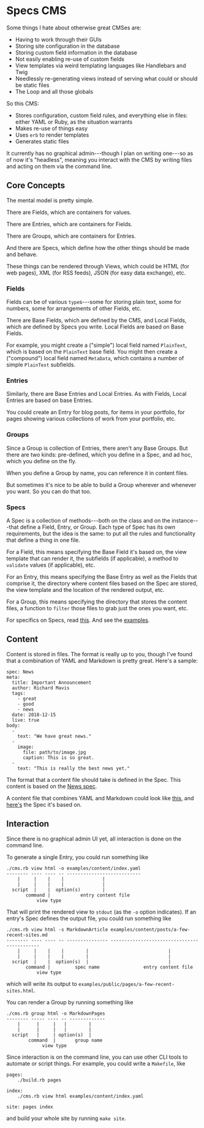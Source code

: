 # Specs CMS

Some things I hate about otherwise great CMSes are:

- Having to work through their GUIs
- Storing site configuration in the database
- Storing custom field information in the database
- Not easily enabling re-use of custom fields
- View templates via weird templating languages like Handlebars and Twig
- Needlessly re-generating views instead of serving what could or should be static files
- The Loop and all those globals

So this CMS:

- Stores configuration, custom field rules, and everything else in files: either YAML or Ruby, as the situation warrants
- Makes re-use of things easy
- Uses `erb` to render templates
- Generates static files

It currently has no graphical admin---though I plan on writing one---so as of now it's "headless", meaning you interact with the CMS by writing files and acting on them via the command line.


## Core Concepts

The mental model is pretty simple.

There are Fields, which are containers for values.

There are Entries, which are containers for Fields.

There are Groups, which are containers for Entries.

And there are Specs, which define how the other things should be made and behave.

These things can be rendered through Views, which could be HTML (for web pages), XML (for RSS feeds), JSON (for easy data exchange), etc.


### Fields

Fields can be of various `type`s---some for storing plain text, some for numbers, some for arrangements of other Fields, etc.

There are Base Fields, which are defined by the CMS, and Local Fields, which are defined by Specs you write. Local Fields are based on Base Fields.

For example, you might create a ("simple") local field named `PlainText`, which is based on the `PlainText` base field. You might then create a ("compound") local field named `MetaData`, which contains a number of simple `PlainText` subfields.


### Entries

Similarly, there are Base Entries and Local Entries. As with Fields, Local Entries are based on base Entries.

You could create an Entry for blog posts, for items in your portfolio, for pages showing various collections of work from your portfolio, etc.


### Groups

Since a Group is collection of Entries, there aren't any Base Groups. But there are two kinds: pre-defined, which you define in a Spec, and ad hoc, which you define on the fly.

When you define a Group by name, you can reference it in content files.

But sometimes it's nice to be able to build a Group wherever and whenever you want. So you can do that too.


### Specs

A Spec is a collection of methods---both on the class and on the instance---that define a Field, Entry, or Group. Each type of Spec has its own requirements, but the idea is the same: to put all the rules and functionality that define a thing in one file.

For a Field, this means specifying the Base Field it's based on, the view template that can render it, the subfields (if applicable), a method to `validate` values (if applicable), etc.

For an Entry, this means specifying the Base Entry as well as the Fields that comprise it, the directory where content files based on the Spec are stored, the view template and the location of the rendered output, etc.

For a Group, this means specifying the directory that stores the content files, a function to `filter` those files to grab just the ones you want, etc.

For specifics on Specs, read [this](examples/specs/readme.md). And see the [examples](examples/specs/).


## Content

Content is stored in files. The format is really up to you, though I've found that a combination of YAML and Markdown is pretty great. Here's a sample:

    spec: News
    meta:
      title: Important Announcement
      author: Richard Mavis
      tags:
        - great
        - good
        - news
      date: 2018-12-15
      live: true
    body:
      -
        text: "We have great news."
      -
        image:
          file: path/to/image.jpg
          caption: This is so great.
      -
        text: "This is really the best news yet."

The format that a content file should take is defined in the Spec. This content is based on the [News spec](examples/specs/entries/news.rb).

A content file that combines YAML and Markdown could look like [this](examples/content/posts/a-few-recent-sites.md), and [here's](examples/specs/fields/markdown-file.rb) the Spec it's based on.


## Interaction

Since there is no graphical admin UI yet, all interaction is done on the command line.

To generate a single Entry, you could run something like

    ./cms.rb view html -o examples/content/index.yaml
    -------- ---- ---- -- ---------------------------
        |     |    |    |              |
        |     |    |    |              |
      script  |    |  option(s)        |
           command |           entry content file
               view type

That will print the rendered view to `stdout` (as the `-o` option indicates). If an entry's Spec defines the output file, you could run something like

    ./cms.rb view html -s MarkdownArticle examples/content/posts/a-few-recent-sites.md
    -------- ---- ---- -- --------------- --------------------------------------------
        |     |    |    |        |                             |
        |     |    |    |        |                             |
      script  |    |  option(s)  |                             |
           command |         spec name                entry content file
               view type

which will write its output to `examples/public/pages/a-few-recent-sites.html`.

You can render a Group by running something like

    ./cms.rb group html -o MarkdownPages
    -------- ----- ---- -- -------------
        |      |     |   |        |
        |      |     |   |        |
      script   |     | option(s)  |
            command  |       group name
                 view type

Since interaction is on the command line, you can use other CLI tools to automate or script things. For example, you could write a `Makefile`, like

    pages:
        ./build.rb pages
    
    index:
        ./cms.rb view html examples/content/index.yaml
    
    site: pages index

and build your whole site by running `make site`.

